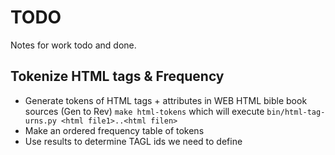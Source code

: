 # TODO
Notes for work todo and done.

## Tokenize HTML tags & Frequency
* Generate tokens of HTML tags + attributes in WEB HTML bible book sources (Gen to Rev)
  `make html-tokens`
  which will execute
  `bin/html-tag-urns.py <html file1>..<html filen>`
* Make an ordered frequency table of tokens
* Use results to determine TAGL ids we need to define
